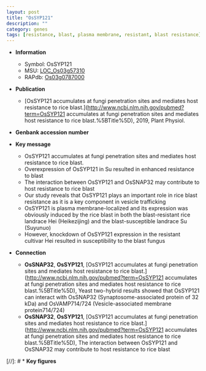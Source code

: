 ```yaml
---
layout: post
title: "OsSYP121"
description: ""
category: genes
tags: [resistance, blast, plasma membrane, resistant, blast resistance]
---
```


* **Information**  
    + Symbol: OsSYP121  
    + MSU: [LOC_Os03g57310](http://rice.uga.edu/cgi-bin/ORF_infopage.cgi?orf=LOC_Os03g57310)  
    + RAPdb: [Os03g0787000](https://rapdb.dna.affrc.go.jp/locus/?name=Os03g0787000)  

* **Publication**  
    + [OsSYP121 accumulates at fungi penetration sites and mediates host resistance to rice blast.](http://www.ncbi.nlm.nih.gov/pubmed?term=OsSYP121 accumulates at fungi penetration sites and mediates host resistance to rice blast.%5BTitle%5D), 2019, Plant Physiol.

* **Genbank accession number**  

* **Key message**  
    + OsSYP121 accumulates at fungi penetration sites and mediates host resistance to rice blast.
    + Overexpression of OsSYP121 in Su resulted in enhanced resistance to blast
    + The interaction between OsSYP121 and OsSNAP32 may contribute to host resistance to rice blast
    + Our study reveals that OsSYP121 plays an important role in rice blast resistance as it is a key component in vesicle trafficking
    + OsSYP121 is plasma membrane-localized and its expression was obviously induced by the rice blast in both the blast-resistant rice landrace Hei (Heikezijing) and the blast-susceptible landrace Su (Suyunuo)
    + However, knockdown of OsSYP121 expression in the resistant cultivar Hei resulted in susceptibility to the blast fungus

* **Connection**  
    + __OsSNAP32__, __OsSYP121__, [OsSYP121 accumulates at fungi penetration sites and mediates host resistance to rice blast.](http://www.ncbi.nlm.nih.gov/pubmed?term=OsSYP121 accumulates at fungi penetration sites and mediates host resistance to rice blast.%5BTitle%5D),  Yeast two-hybrid results showed that OsSYP121 can interact with OsSNAP32 (Synaptosome-associated protein of 32 kDa) and OsVAMP714/724 (Vesicle-associated membrane protein714/724)
    + __OsSNAP32__, __OsSYP121__, [OsSYP121 accumulates at fungi penetration sites and mediates host resistance to rice blast.](http://www.ncbi.nlm.nih.gov/pubmed?term=OsSYP121 accumulates at fungi penetration sites and mediates host resistance to rice blast.%5BTitle%5D),  The interaction between OsSYP121 and OsSNAP32 may contribute to host resistance to rice blast

[//]: # * **Key figures**  


